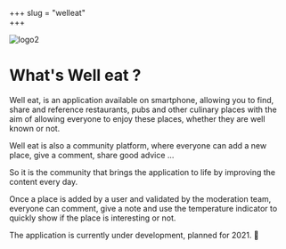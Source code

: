 +++ 
slug = "welleat"	
+++

<img src="/welleat.jpg" alt="logo2" id="logo2"/> 
 
# What's Well eat ?

Well eat, is an application available on smartphone, allowing you to find, share and reference restaurants, pubs and other culinary places with the aim of allowing everyone to enjoy these places, whether they are well known or not. 

Well eat is also a community platform, where everyone can add a new place, give a comment, share good advice ... 

So it is the community that brings the application to life by improving the content every day. 

Once a place is added by a user and validated by the moderation team, everyone can comment, give a note and use the temperature indicator to quickly show if the place is interesting or not.

The application is currently under development, planned for 2021. 🍺
